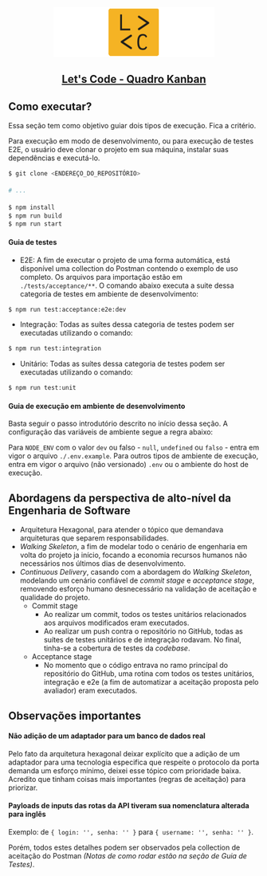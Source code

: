 <p align="center">
  <a href="https://letscode.com.br/">
    <img src="./assets/logo-lets-code.gif" height="100">
    <h2 align="center">Let's Code - Quadro Kanban</h2>
  </a>
</p>

## Como executar?
Essa seção tem como objetivo guiar dois tipos de execução. Fica a critério.

Para execução em modo de desenvolvimento, ou para execução de testes E2E, o usuário deve clonar o projeto em sua máquina, instalar suas dependências e executá-lo.

```sh
$ git clone <ENDEREÇO_DO_REPOSITÓRIO>

# ...

$ npm install
$ npm run build
$ npm run start
```

#### Guia de testes
- E2E: A fim de executar o projeto de uma forma automática, está disponível uma collection do Postman contendo o exemplo de uso completo. Os arquivos para importação estão em `./tests/acceptance/**`. O comando abaixo executa a suite dessa categoria de testes em ambiente de desenvolvimento:
```sh
$ npm run test:acceptance:e2e:dev
```
- Integração: Todas as suítes dessa categoria de testes podem ser executadas utilizando o comando:
```sh
$ npm run test:integration
```
- Unitário: Todas as suítes dessa categoria de testes podem ser executadas utilizando o comando:
```sh
$ npm run test:unit
```

#### Guia de execução em ambiente de desenvolvimento
Basta seguir o passo introdutório descrito no início dessa seção. A configuração das variáveis de ambiente segue a regra abaixo:

Para `NODE_ENV` com o valor `dev` ou falso - `null`, `undefined` ou `falso` - entra em vigor o arquivo `./.env.example`. Para outros tipos de ambiente de execução, entra em vigor o arquivo (não versionado) `.env` ou o ambiente do host de execução.

## Abordagens da perspectiva de alto-nível da Engenharia de Software
- Arquitetura Hexagonal, para atender o tópico que demandava arquiteturas que separem responsabilidades.
- *Walking Skeleton*, a fim de modelar todo o cenário de engenharia em volta do projeto ja início, focando a economia recursos humanos não necessários nos últimos dias de desenvolvimento.
- *Continuous Delivery*, casando com a abordagem do *Walking Skeleton*, modelando um cenário confiável de *commit stage* e *acceptance stage*, removendo esforço humano desnecessário na validação de aceitação e qualidade do projeto.
  - Commit stage
    - Ao realizar um commit, todos os testes unitários relacionados aos arquivos modificados eram executados.
    - Ao realizar um push contra o repositório no GitHub, todas as suítes de testes unitários e de integração rodavam. No final, tinha-se a cobertura de testes da *codebase*.
  - Acceptance stage
    - No momento que o código entrava no ramo princípal do repositório do GitHub, uma rotina com todos os testes unitários, integração e e2e (a fim de automatizar a aceitação proposta pelo avaliador) eram executados.

## Observações importantes
#### **Não adição de um adaptador para um banco de dados real** 
  
  Pelo fato da arquitetura hexagonal deixar explícito que a adição de um adaptador para uma tecnologia especifica que respeite o protocolo da porta demanda um esforço mínimo, deixei esse tópico com prioridade baixa. Acredito que tinham coisas mais importantes (regras de aceitação) para priorizar.

#### **Payloads de inputs das rotas da API tiveram sua nomenclatura alterada para inglês**

  Exemplo: de `{ login: '', senha: '' }` para `{ username: '', senha: '' }`.
  
  Porém, todos estes detalhes podem ser observados pela collection de aceitação do Postman *(Notas de como rodar estão na seção de Guia de Testes)*.

